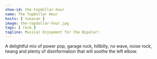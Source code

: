 ```yaml
---
show-id: the-topdollar-hour
name: The TopDollar Hour
hosts: [ tunacan ]
image: the-topdollar-hour.jpg
tags: [ rock ]
tagline: Musical Enjoyment for the Bipolar!
---
```


A delightful mix of power pop, garage rock, hillbilly,  no wave, noise rock, twang and plenty of disinformation that will soothe the left elbow.

